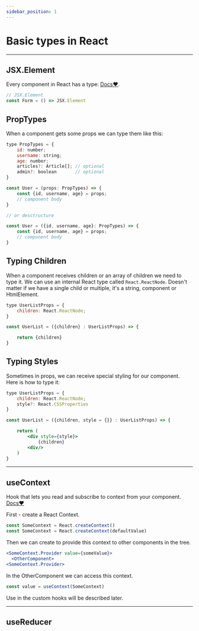 ```yaml
---
sidebar_position: 1
---
```


# Basic types in React

---
## JSX.Element

Every component in React has a type: [Docs❤️](https://reactjs.org/docs/hooks-state.html).

```jsx
// JSX.Element
const Form = () => JSX.Element
```

## PropTypes
When a component gets some props we can type them like this:

```jsx
type PropTypes = {
    id: number;
    username: string;
    age: number;
    articles?: Article[]; // optional
    admin?: boolean       // optional
}

const User = (props: PropTypes) => {
    const {id, username, age} = props;
    // component body
}

// or desctructure

const User = ({id, username, age}: PropTypes) => {
    const {id, username, age} = props;
    // component body
}


```

## Typing Children
When a component receives children or an array of children we need to type it. We can use an internal React type called `React.ReactNode`. Doesn't matter if we have a single child or multiple, it's a string, component or HtmlElement.

```jsx
type UserListProps = {
    children: React.ReactNode;
}

const UserList = ({children} : UserListProps) => {

    return {children}
}

```
## Typing Styles
Sometimes in props, we can receive special styling for our component. Here is how to type it:

```jsx
type UserListProps = {
    children: React.ReactNode;
    style?: React.CSSProperties
}

const UserList = ({children, style = {}} : UserListProps) => {

    return (
        <div style={style}>
            {children}
        <div/>
    )
}

```

---
## useContext
Hook that lets you read and subscribe to context from your component. [Docs❤️](https://beta.reactjs.org/reference/react/useContext)

First - create a React Context.

```jsx
const SomeContext = React.createContext()
const SomeContext = React.createContext(defaultValue)
```

Then we can create to provide this context to other components in the tree.
```jsx
<SomeContext.Provider value={someValue}>
  <OtherComponent>
<SomeContext.Provider>
```
In the OtherComponent we can access this context.
```jsx
const value = useContext(SomeContext)
```
Use in the custom hooks will be described later.

---
## useReducer


